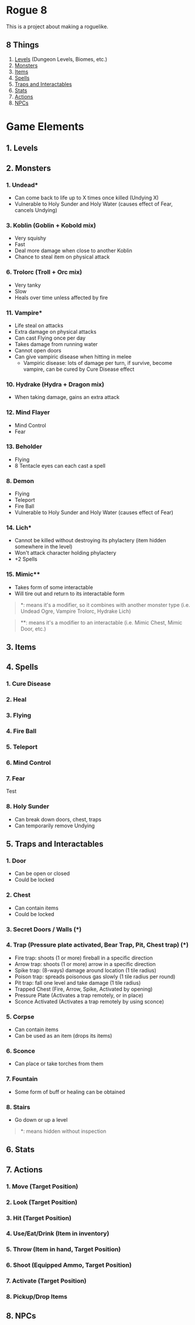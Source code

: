 # Rogue 8
This is a project about making a roguelike.

## 8 Things
1. [Levels](#1-levels) (Dungeon Levels, Biomes, etc.)
2. [Monsters](#2-monsters)
3. [Items](#3-items)
4. [Spells](#4-spells)
5. [Traps and Interactables](#5-traps-and-interactables)
6. [Stats](#6-stats)
7. [Actions](#7-actions)
8. [NPCs](#8-npcs)

# Game Elements

## 1. Levels

## 2. Monsters
### 1. Undead*
- Can come back to life up to X times once killed (Undying X)
- Vulnerable to Holy Sunder and Holy Water (causes effect of Fear, cancels Undying)

### 3. Koblin (Goblin + Kobold mix)
- Very squishy
- Fast
- Deal more damage when close to another Koblin
- Chance to steal item on physical attack
### 6. Trolorc (Troll + Orc mix)
- Very tanky
- Slow
- Heals over time unless affected by fire
### 11. Vampire*
- Life steal on attacks
- Extra damage on physical attacks
- Can cast Flying once per day
- Takes damage from running water
- Cannot open doors
- Can give vampiric disease when hitting in melee
  - Vampiric disease: lots of damage per turn, if survive, become vampire, can be cured by Cure Disease effect

### 10. Hydrake (Hydra + Dragon mix)
- When taking damage, gains an extra attack
### 12. Mind Flayer
- Mind Control
- Fear

### 13. Beholder
- Flying
- 8 Tentacle eyes can each cast a spell

### 8. Demon
- Flying
- Teleport
- Fire Ball
- Vulnerable to Holy Sunder and Holy Water (causes effect of Fear)
### 14. Lich*
- Cannot be killed without destroying its phylactery (item hidden somewhere in the level)
- Won't attack character holding phylactery
- +2 Spells
### 15. Mimic**
- Takes form of some interactable
- Will tire out and return to its interactable form

> *: means it's a modifier, so it combines with another monster type (i.e. Undead Ogre, Vampire Trolorc, Hydrake Lich)

> **: means it's a modifier to an interactable (i.e. Mimic Chest, Mimic Door, etc.)
## 3. Items

## 4. Spells
### 1. Cure Disease
### 2. Heal
### 3. Flying
### 4. Fire Ball
### 5. Teleport
### 6. Mind Control
### 7. Fear

Test
### 8. Holy Sunder
- Can break down doors, chest, traps
- Can temporarily remove Undying
## 5. Traps and Interactables
### 1. Door
- Can be open or closed
- Could be locked
### 2. Chest
- Can contain items
- Could be locked
### 3. Secret Doors / Walls (*)
### 4. Trap (Pressure plate activated, Bear Trap, Pit, Chest trap) (*)
- Fire trap: shoots (1 or more) fireball in a specific direction
- Arrow trap: shoots (1 or more) arrow in a specific direction
- Spike trap: (8-ways) damage around location (1 tile radius)
- Poison trap: spreads poisonous gas slowly (1 tile radius per round)
- Pit trap: fall one level and take damage (1 tile radius)
- Trapped Chest (Fire, Arrow, Spike, Activated by opening)
- Pressure Plate (Activates a trap remotely, or in place)
- Sconce Activated (Activates a trap remotely by using sconce)

### 5. Corpse
- Can contain items
- Can be used as an item (drops its items)
### 6. Sconce
- Can place or take torches from them
### 7. Fountain
- Some form of buff or healing can be obtained
### 8. Stairs
- Go down or up a level

> *: means hidden without inspection

## 6. Stats

## 7. Actions
### 1. Move (Target Position)
### 2. Look (Target Position)
### 3. Hit (Target Position)
### 4. Use/Eat/Drink (Item in inventory)
### 5. Throw (Item in hand, Target Position)
### 6. Shoot (Equipped Ammo, Target Position)
### 7. Activate (Target Position)
### 8. Pickup/Drop Items

## 8. NPCs
